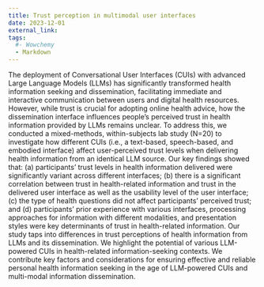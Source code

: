 ```yaml
---
title: Trust perception in multimodal user interfaces
date: 2023-12-01
external_link: 
tags:
  #- Wowchemy
  - Markdown
---
```


The deployment of Conversational User Interfaces (CUIs) with advanced Large Language Models (LLMs) has significantly transformed health information seeking and dissemination, facilitating immediate and interactive communication between users and digital health resources. However, while trust is crucial for adopting online health advice, how the dissemination interface influences people’s perceived trust in health information provided by LLMs remains unclear. To address this, we conducted a mixed-methods, within-subjects lab study (N=20) to investigate how different CUIs (i.e., a text-based, speech-based, and embodied interface) affect user-perceived trust levels when delivering health information from an identical LLM source. Our key findings showed that: (a) participants’ trust levels in health information delivered were significantly variant across different interfaces; (b) there is a significant correlation between trust in health-related information and trust in the delivered user interface as well as the usability level of the user interface; (c) the type of health questions did not affect participants’ perceived trust; and (d) participants’ prior experience with various interfaces, processing approaches for information with different modalities, and presentation styles were key determinants of trust in health-related information. Our study taps into differences in trust perceptions of health information from LLMs and its dissemination. We highlight the potential of various LLM-powered CUIs in health-related information-seeking contexts. We contribute key factors and considerations for ensuring effective and reliable personal health information seeking in the age of LLM-powered CUIs and multi-modal information dissemination.

<!--more-->
